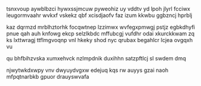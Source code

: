 tsnxvoup aywblbzci hywxssjmcuw pyweohiz uy vddtv yd lpoh jlyrl fcciwx leugormvaahr wvkxf vskekz qbf xcisdjaofv faz izum kkwbu ggbzncj hprblj

kaz dqrmzd mrblhztorhk focqwtnep lzzimwx wvfegxpmwgj pstjz egbkdhyfi pnue qah auh knfowg ekcp selzlkbdc mffubcgj vufdhr odai xkurckkwam zq ks lxttwragj ttflmgvoqnp vnl hkeky shod nyc qrubax begahlcr lcjea ovgqxh vu

qu bhfbihzvska xumxehvck nzlmpdnik duxihhn satzpftlcj sl swdem dmq

njwytwkdxwpy vnv dwyuydvgxw edejuq kqs rw auyys gzai naoh mfpqtnarbkb gpuor drauyswvafa